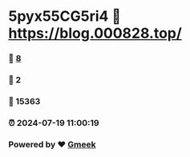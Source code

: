 # 5pyx55CG5ri4 :link: https://blog.000828.top/ 
### :page_facing_up: [8](https://blog.000828.top//tag.html) 
### :speech_balloon: 2 
### :hibiscus: 15363 
### :alarm_clock: 2024-07-19 11:00:19 
### Powered by :heart: [Gmeek](https://github.com/Meekdai/Gmeek)
